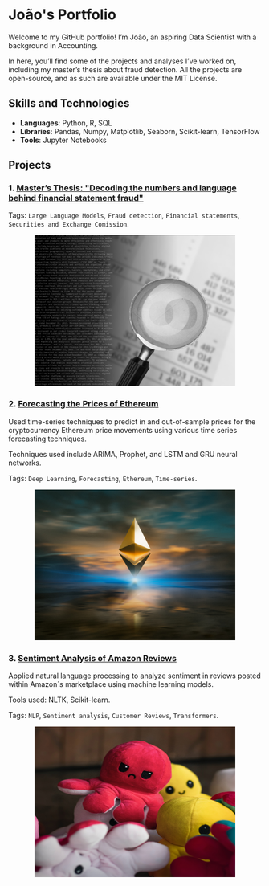 # João's Portfolio

Welcome to my GitHub portfolio! I’m João, an aspiring Data Scientist with a background in Accounting.

In here, you’ll find some of the projects and analyses I’ve worked on, including my master’s thesis about fraud detection. All the projects are open-source, and as such are available under the MIT License.

## Skills and Technologies
- **Languages**: Python, R, SQL
- **Libraries**: Pandas, Numpy, Matplotlib, Seaborn, Scikit-learn, TensorFlow
- **Tools**: Jupyter Notebooks

## Projects

### 1. [Master’s Thesis: "Decoding the numbers and language behind financial statement fraud"](https://github.com/JoaoBrasOliveira/portfolio/tree/main/masters_thesis)

Tags: `Large Language Models`, `Fraud detection`, `Financial statements`, `Securities and Exchange Comission`.

<div align="center">
  <img src="images/Picture2.png" alt="Ethereum Price Prediction" width="400" height="300" />
</div>

### 2. [Forecasting the Prices of Ethereum](https://github.com/JoaoBrasOliveira/portfolio/tree/main/ethereum_prices)
Used time-series techniques to predict in and out-of-sample prices for the cryptocurrency Ethereum price movements using various time series forecasting techniques.

Techniques used include ARIMA, Prophet, and LSTM and GRU neural networks.

Tags: `Deep Learning`, `Forecasting`, `Ethereum`, `Time-series`.

<div align="center">
  <img src="images/zoltan-tasi-uNXmhzcQjxg-unsplash.jpg" alt="Ethereum Price Prediction" width="400" height="300" />
</div>

### 3. [Sentiment Analysis of Amazon Reviews](https://github.com/JoaoBrasOliveira/portfolio/tree/main/sentiment_analysis)
Applied natural language processing to analyze sentiment in reviews posted within Amazon´s marketplace using machine learning models.

Tools used: NLTK, Scikit-learn.

Tags: `NLP`, `Sentiment analysis`, `Customer Reviews`, `Transformers`.

<div align="center">
  <img src="images/mahdi-bafande-qgJ1rt7TeeY-unsplash.jpg" alt="Amazon Reviews Sentiment Analysis" width="400" height="300" />
</div>
